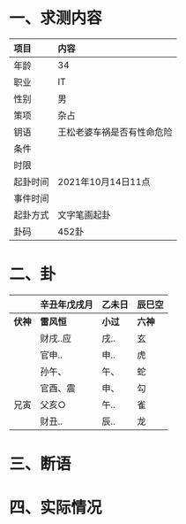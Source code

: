 # 一、求测内容
|项目|内容|
|:-|:-|
|年龄|34|
|职业|IT|
|性别|男|
|策项|杂占|
|钥语|王松老婆车祸是否有性命危险|
|条件||
|时限||
|起卦时间|2021年10月14日11点|
|事件时间||
|起卦方式|文字笔画起卦|
|卦码|452卦|

# 二、卦
||辛丑年戊戌月|乙未日|辰巳空|
|:-|:-|:-|:-|
|**伏神**|**雷风恒**|**小过**|**六神**|
||财戌..应|戌..|玄|
||官申..|申..|虎|
||孙午、|午、|蛇|
||官酉、震|申、|勾|
|兄寅|父亥○|午..|雀|
||财丑..|辰..|龙|


# 三、断语

# 四、实际情况